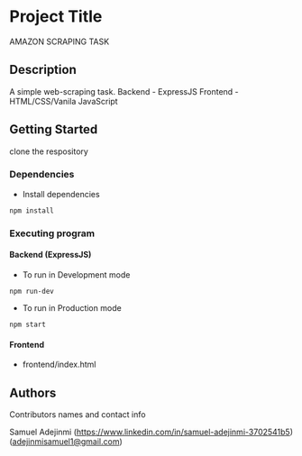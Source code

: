 # Project Title

AMAZON SCRAPING TASK

## Description

A simple web-scraping task.
Backend - ExpressJS
Frontend - HTML/CSS/Vanila JavaScript

## Getting Started
clone the respository

### Dependencies

* Install dependencies
```
npm install
```

### Executing program
#### Backend (ExpressJS)
* To run in Development mode
```
npm run-dev
```

* To run in Production mode
```
npm start
```

#### Frontend 
* frontend/index.html

## Authors

Contributors names and contact info

Samuel Adejinmi
(https://www.linkedin.com/in/samuel-adejinmi-3702541b5)
(adejinmisamuel1@gmail.com)
